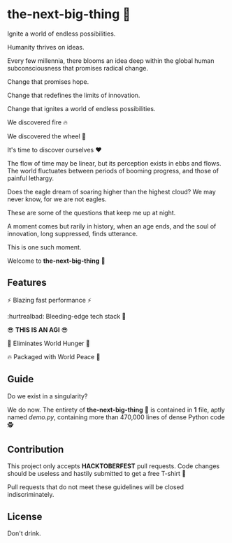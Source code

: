 # the-next-big-thing :rocket:
Ignite a world of endless possibilities.

Humanity thrives on ideas.

Every few millennia, there blooms an idea deep within the global human subconsciousness that promises radical change.

Change that promises hope.

Change that redefines the limits of innovation.

Change that ignites a world of endless possibilities.

We discovered fire 🔥

We discovered the wheel 🤸

It's time to discover ourselves ❤️

The flow of time may be linear, but its perception exists in ebbs and flows. The world fluctuates between periods of booming progress, and those of painful lethargy.

Does the eagle dream of soaring higher than the highest cloud? We may never know, for we are not eagles.

These are some of the questions that keep me up at night.

A moment comes but rarily in history, when an age ends, and the soul of innovation, long suppressed, finds utterance.

This is one such moment.

Welcome to __the-next-big-thing__ 🚀

## Features

:zap: Blazing fast performance :zap:

:hurtrealbad: Bleeding-edge tech stack 🐍

😎 __THIS IS AN AGI__ :sunglasses:

 👊 Eliminates World Hunger 💃

🔥 Packaged with World Peace 🥳


## Guide

Do we exist in a singularity?

We do now. The entirety of __the-next-big-thing__ 🚀 is contained in __1__ file, aptly named *demo.py*, containing more than 470,000 lines of dense Python code 🕵️

## Contribution

This project only accepts __HACKTOBERFEST__ pull requests. Code changes should be useless and hastily submitted to get a free T-shirt 👕

Pull requests that do not meet these guidelines will be closed indiscriminately.

## License

Don't drink.



